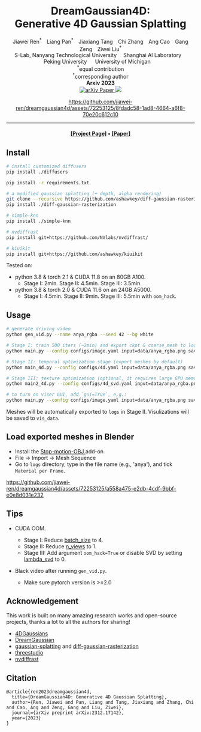 <div align="center">

<h1>DreamGaussian4D:<br>Generative 4D Gaussian Splatting</h1>

<div>
Jiawei Ren<sup>*</sup>&emsp;Liang Pan<sup>*</sup>&emsp;Jiaxiang Tang&emsp;Chi Zhang&emsp;Ang Cao&emsp;Gang Zeng&emsp;Ziwei Liu<sup>&dagger;</sup>
</div>
<div>
    S-Lab, Nanyang Technological University&emsp;
    Shanghai AI Laboratory&emsp;<br>
    Peking University &emsp;
    University of Michigan &emsp;<br>
    <sup>*</sup>equal contribution <br>
    <sup>&dagger;</sup>corresponding author 
</div>


<div>
   <strong>Arxiv 2023</strong>
</div>

<div>
<a target="_blank" href="https://arxiv.org/abs/2312.17142">
  <img src="https://img.shields.io/badge/arXiv-2312.17142-b31b1b.svg" alt="arXiv Paper"/>
</a>
<a href="https://hits.seeyoufarm.com"><img src="https://hits.seeyoufarm.com/api/count/incr/badge.svg?url=https%3A%2F%2Fgithub.com%2Fjiawei-ren%2Fdreamgaussian4d&count_bg=%2379C83D&title_bg=%23555555&icon=&icon_color=%23E7E7E7&title=hits&edge_flat=false"/></a>
</div>





https://github.com/jiawei-ren/dreamgaussian4d/assets/72253125/8fdadc58-1ad8-4664-a6f8-70e20c612c10







---

<h4 align="center">
  <a href="https://jiawei-ren.github.io/projects/dreamgaussian4d/" target='_blank'>[Project Page]</a> •
  <a href="https://arxiv.org/abs/2312.17142" target='_blank'>[Paper]</a>

</h4>

</div>

## Install
```bash
# install customized diffusers
pip install ./diffusers

pip install -r requirements.txt

# a modified gaussian splatting (+ depth, alpha rendering)
git clone --recursive https://github.com/ashawkey/diff-gaussian-rasterization
pip install ./diff-gaussian-rasterization

# simple-knn
pip install ./simple-knn

# nvdiffrast
pip install git+https://github.com/NVlabs/nvdiffrast/

# kiuikit
pip install git+https://github.com/ashawkey/kiuikit

```

Tested on:
*  python 3.8 & torch 2.1 & CUDA 11.8 on an 80GB A100.
    * Stage I: 2min. Stage II: 4.5min. Stage III: 3.5min.
*  python 3.8 & torch 2.0 & CUDA 11.6 on an 24GB A5000.
    *  Stage I: 4.5min. Stage II: 9min. Stage III: 5.5min with `oom_hack`.

## Usage
```bash
# generate driving video
python gen_vid.py --name anya_rgba --seed 42 --bg white

# Stage I: train 500 iters (~2min) and export ckpt & coarse_mesh to logs
python main.py --config configs/image.yaml input=data/anya_rgba.png save_path=anya

# Stage II: temporal optimization stage (export meshes by default)
python main_4d.py --config configs/4d.yaml input=data/anya_rgba.png save_path=anya

# Stage III: texture optimization (optional, it requires large GPU memory and we are optimzing it)
python main2_4d.py --config configs/4d_svd.yaml input=data/anya_rgba.png save_path=anya

# to turn on viser GUI, add `gui=True`, e.g.:
python main.py --config configs/image.yaml input=data/anya_rgba.png save_path=anya gui=True
```
Meshes will be automatically exported to `logs` in Stage II. Visulizations will be saved to `vis_data`.

## Load exported meshes in Blender
- Install the [Stop-motion-OBJ
](https://github.com/neverhood311/Stop-motion-OBJ) add-on
- File -> Import -> Mesh Sequence
- Go to `logs` directory, type in the file name (e.g., 'anya'), and tick `Material per Frame`.

https://github.com/jiawei-ren/dreamgaussian4d/assets/72253125/a558a475-e2db-4cdf-9bbf-e0e8d031e232


## Tips

- CUDA OOM.
    - Stage I: Reduce [batch_size](https://github.com/jiawei-ren/dreamgaussian4d/blob/main/configs/image.yaml#L26) to 4.
    - Stage II: Reduce [n_views](https://github.com/jiawei-ren/dreamgaussian4d/blob/main/configs/4d.yaml#L43) to 1.
    - Stage III: Add argument `oom_hack=True` or disable SVD by setting [lambda_svd](https://github.com/jiawei-ren/dreamgaussian4d/blob/main/configs/4d_svd.yaml#L25) to 0.
 
- Black video after running `gen_vid.py`.
    - Make sure pytorch version is >=2.0 



## Acknowledgement

This work is built on many amazing research works and open-source projects, thanks a lot to all the authors for sharing!
* [4DGaussians](https://github.com/hustvl/4DGaussians)
* [DreamGaussian](https://github.com/dreamgaussian/dreamgaussian)
* [gaussian-splatting](https://github.com/graphdeco-inria/gaussian-splatting) and [diff-gaussian-rasterization](https://github.com/graphdeco-inria/diff-gaussian-rasterization)
* [threestudio](https://github.com/threestudio-project/threestudio)
* [nvdiffrast](https://github.com/NVlabs/nvdiffrast)

## Citation

```
@article{ren2023dreamgaussian4d,
  title={DreamGaussian4D: Generative 4D Gaussian Splatting},
  author={Ren, Jiawei and Pan, Liang and Tang, Jiaxiang and Zhang, Chi and Cao, Ang and Zeng, Gang and Liu, Ziwei},
  journal={arXiv preprint arXiv:2312.17142},
  year={2023}
}
```

